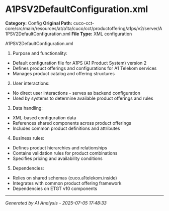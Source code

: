 # A1PSV2DefaultConfiguration.xml

**Category:** Config
**Original Path:** cuco-cct-core/src/main/resources/at/a1ta/cuco/cct/productoffering/a1ps/v2/server/A1PSV2DefaultConfiguration.xml
**File Type:** XML configuration

A1PSV2DefaultConfiguration.xml

1. Purpose and functionality:
- Default configuration file for A1PS (A1 Product System) version 2
- Defines product offerings and configurations for A1 Telekom services
- Manages product catalog and offering structures

2. User interactions:
- No direct user interactions - serves as backend configuration
- Used by systems to determine available product offerings and rules

3. Data handling:
- XML-based configuration data
- References shared components across product offerings
- Includes common product definitions and attributes

4. Business rules:
- Defines product hierarchies and relationships
- Contains validation rules for product combinations
- Specifies pricing and availability conditions

5. Dependencies:
- Relies on shared schemas (cuco.a1telekom.inside)
- Integrates with common product offering framework
- Dependencies on ETGT v10 components

---
*Generated by AI Analysis - 2025-07-05 17:48:33*

